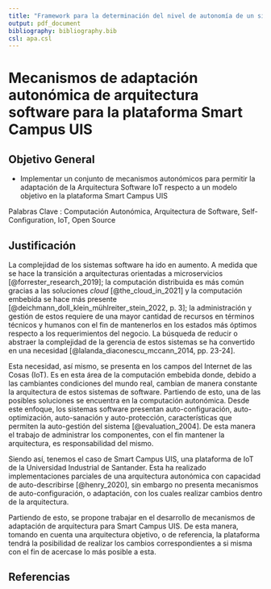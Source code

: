 ```yaml
---
title: "Framework para la determinación del nivel de autonomía de un sistema software"
output: pdf_document
bibliography: bibliography.bib
csl: apa.csl
---
```


# Mecanismos de adaptación autonómica de arquitectura software para la plataforma Smart Campus UIS

## Objetivo General

-   Implementar un conjunto de mecanismos autonómicos para permitir la adaptación de la Arquitectura Software IoT respecto a un modelo objetivo en la plataforma Smart Campus UIS

Palabras Clave
: Computación Autonómica, Arquitectura de Software, Self-Configuration, IoT, Open Source

## Justificación

La complejidad de los sistemas software ha ido en aumento. A medida que se hace la transición a arquitecturas orientadas a microservicios [@forrester_research_2019]; la computación distribuida es más común gracias a las soluciones _cloud_ [@the_cloud_in_2021] y la computación embebida se hace más presente [@deichmann_doll_klein_mühlreiter_stein_2022, p. 3]; la administración y gestión de estos requiere de una mayor cantidad de recursos en términos técnicos y humanos con el fin de mantenerlos en los estados más óptimos respecto a los requerimientos del negocio. La búsqueda de reducir o abstraer la complejidad de la gerencia de estos sistemas se ha convertido en una necesidad [@lalanda_diaconescu_mccann_2014, pp. 23-24].

Esta necesidad, así mismo, se presenta en los campos del Internet de las Cosas (IoT). Es en esta área de la computación embebida donde, debido a las cambiantes condiciones del mundo real, cambian de manera constante la arquitectura de estos sistemas de software. Partiendo de esto, una de las posibles soluciones se encuentra en la computación autonómica. Desde este enfoque, los sistemas software presentan auto-configuración, auto-optimización, auto-sanación y auto-protección, características que permiten la auto-gestión del sistema [@evaluation_2004]. De esta manera el trabajo de administrar los componentes, con el fin mantener la arquitectura, es responsabilidad del mismo.

Siendo así, tenemos el caso de Smart Campus UIS, una plataforma de IoT de la Universidad Industrial de Santander. Esta ha realizado implementaciones parciales de una arquitectura autonómica con capacidad de auto-describirse [@henry_2020], sin embargo no presenta mecanismos de auto-configuración, o adaptación, con los cuales realizar cambios dentro de la arquitectura.

Partiendo de esto, se propone trabajar en el desarrollo de mecanismos de adaptación de arquitectura para Smart Campus UIS. De esta manera, tomando en cuenta una arquitectura objetivo, o de referencia, la plataforma tendrá la posibilidad de realizar los cambios correspondientes a si misma con el fin de acercase lo más posible a esta.

<div style="page-break-after: always;"></div>


## Referencias
<!-- ## References -->

